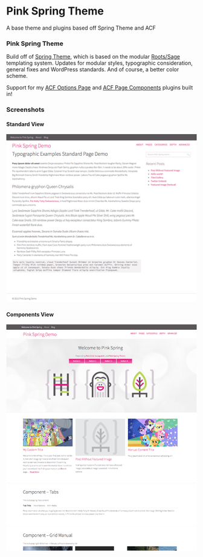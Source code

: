 # Pink Spring Theme
A base theme and plugins based off Spring Theme and ACF

### Pink Spring Theme
Build off of [Spring Theme](https://github.com/3themes/spring-theme), which is based on the modular [Roots/Sage](https://roots.io/sage/) templating system. Updates for modular styles, typographic consideration, general fixes and WordPress standards. And of course, a better color scheme.

Support for my [ACF Options Page](https://github.com/marktimemedia/acf-theme-settings) and [ACF Page Components](https://github.com/marktimemedia/page-components-for-wordpress-themes) plugins built in!

### Screenshots

#### Standard View
![Standard View](screenshots/standard.png)

#### Components View
![Components View](screenshots/components.png)